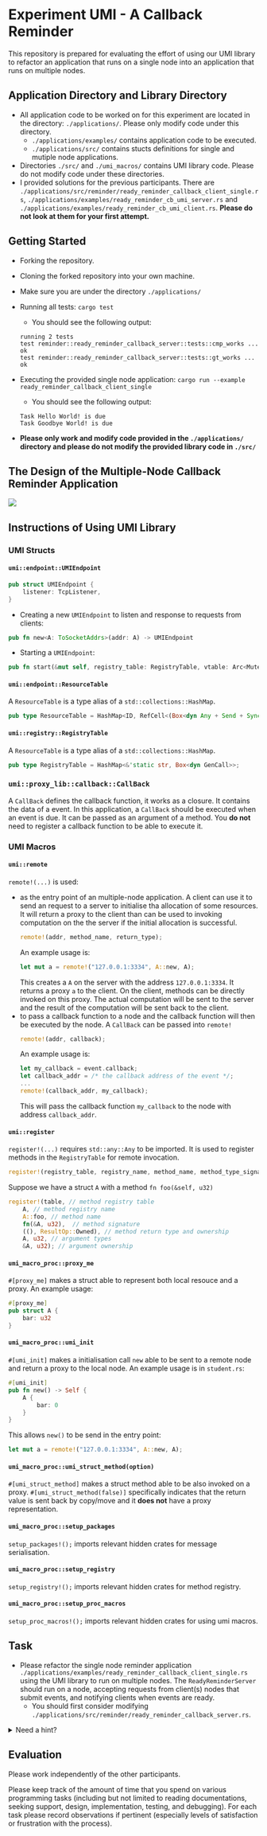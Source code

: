 # Experiment UMI - A Callback Reminder
This repository is prepared for evaluating the effort of using our UMI library to refactor an application that runs on a single node into an application that runs on multiple nodes.

## Application Directory and Library Directory
- All application code to be worked on for this experiment are located in the directory: `./applications/`. Please only modify code under this directory.
    - `./applications/examples/` contains application code to be executed.
    - `./applications/src/` contains stucts definitions for single and mutiple node applications.
- Directories `./src/` and `./umi_macros/` contains UMI library code. Please do not modify code under these directories.
- I provided solutions for the previous participants. There are `./applications/src/reminder/ready_reminder_callback_client_single.rs`, `./applications/examples/ready_reminder_cb_umi_server.rs` and `./applications/examples/ready_reminder_cb_umi_client.rs`. __Please do not look at them for your first attempt.__

## Getting Started
- Forking the repository.
- Cloning the forked repository into your own machine.
- Make sure you are under the directory `./applications/`
- Running all tests: `cargo test`
    - You should see the following output:
    ```
    running 2 tests
    test reminder::ready_reminder_callback_server::tests::cmp_works ... ok
    test reminder::ready_reminder_callback_server::tests::gt_works ... ok
    ```
- Executing the provided single node application: `cargo run --example ready_reminder_callback_client_single`
    - You should see the following output:
    ```
    Task Hello World! is due
    Task Goodbye World! is due
    ```

- __Please only work and modify code provided in the `./applications/` directory and please do not modify the provided library code in `./src/`__

## The Design of the Multiple-Node Callback Reminder Application
![](./ReminderDesign.png) 

## Instructions of Using UMI Library
### UMI Structs
#### __`umi::endpoint::UMIEndpoint`__
```rust
pub struct UMIEndpoint {
    listener: TcpListener,
}
```
- Creating a new `UMIEndpoint` to listen and response to requests from clients:
```rust
pub fn new<A: ToSocketAddrs>(addr: A) -> UMIEndpoint
```
- Starting a `UMIEndpoint`:
```rust
pub fn start(&mut self, registry_table: RegistryTable, vtable: Arc<Mutex<ResourceTable>>)
```

#### __`umi::endpoint::ResourceTable`__
A `ResourceTable` is a type alias of a `std::collections::HashMap`.
```rust
pub type ResourceTable = HashMap<ID, RefCell<(Box<dyn Any + Send + Sync>, bool)>>;
```

#### __`umi::registry::RegistryTable`__
A `ResourceTable` is a type alias of a `std::collections::HashMap`.
```rust
pub type RegistryTable = HashMap<&'static str, Box<dyn GenCall>>;
```

### __`umi::proxy_lib::callback::CallBack`__
A `CallBack` defines the callback function, it works as a closure. It contains the data of a event. In this application, a `CallBack` should be executed when an event is due. It can be passed as an argument of a method. You __do not__ need to register a callback function to be able to execute it.

### UMI Macros
#### __`umi::remote`__
`remote!(...)` is used:
- as the entry point of an multiple-node application. A client can use it to send an request to a server to initialise tha allocation of some resources. It will return a proxy to the client than can be used to invoking computation on the the server if the initial allocation is successful.
    ```rust
    remote!(addr, method_name, return_type);
    ```
    An example usage is:
    ```rust
    let mut a = remote!("127.0.0.1:3334", A::new, A);
    ```
    This creates a `A` on the server with the address `127.0.0.1:3334`. It returns a proxy `a` to the client. On the client, methods can be directly invoked on this proxy. The actual computation will be sent to the server and the result of the computation will be sent back to the client.
- to pass a callback function to a node and the callback function will then be executed by the node. A `CallBack` can be passed into `remote!`
    ```rust
    remote!(addr, callback);
    ```
    An example usage is:
    ```rust
    let my_callback = event.callback;
    let callback_addr = /* the callback address of the event */;
    ...
    remote!(callback_addr, my_callback);
    ```
    This will pass the callback function `my_callback` to the node with address `callback_addr`.
#### __`umi::register`__
`register!(...)` requires `std::any::Any` to be imported. It is used to register methods in the `RegistryTable` for remote invocation.
```rust
register!(registry_table, registry_name, method_name, method_type_signature, (method_return_type, method_return_ownership), argument_types*, argument_ownerships*)
```
Suppose we have a struct `A` with a method `fn foo(&self, u32)`
```rust
register!(table, // method registry table
    A, // method registry name
    A::foo, // method name
    fn(&A, u32),  // method signature
    ((), ResultOp::Owned), // method return type and ownership
    A, u32, // argument types
    &A, u32); // argument ownership
```
#### __`umi_macro_proc::proxy_me`__
`#[proxy_me]` makes a struct able to represent both local resouce and a proxy. An example usage:
```rust
#[proxy_me]
pub struct A {
    bar: u32
}
```
#### __`umi_macro_proc::umi_init`__
`#[umi_init]` makes a initialisation call `new` able to be sent to a remote node and return a proxy to the local node. An example usage is in `student.rs`:
```rust
#[umi_init]
pub fn new() -> Self {
    A {
        bar: 0
    }
}
```
This allows `new()` to be send in the entry point:
```rust
let mut a = remote!("127.0.0.1:3334", A::new, A);
```

#### __`umi_macro_proc::umi_struct_method(option)`__
`#[umi_struct_method]` makes a struct method able to be also invoked on a proxy. `#[umi_struct_method(false)]` specifically indicates that the return value is sent back by copy/move and it **does not** have a proxy representation.

#### __`umi_macro_proc::setup_packages`__ 
`setup_packages!();` imports relevant hidden crates for message serialisation.

#### __`umi_macro_proc::setup_registry`__
`setup_registry!();` imports relevant hidden crates for method registry.

#### __`umi_macro_proc::setup_proc_macros`__
`setup_proc_macros!();` imports relevant hidden crates for using umi macros.

## Task
- Please refactor the single node reminder application `./applications/examples/ready_reminder_callback_client_single.rs` using the UMI library to run on multiple nodes. The `ReadyReminderServer` should run on a node, accepting requests from client(s) nodes that submit events, and notifying clients when events are ready.
    - You should first consider modifying `./applications/src/reminder/ready_reminder_callback_server.rs`.
    
<details><summary> Need a hint? </summary>
<p>
The client needs a port with fixed address for listening callbacks.
</p>
</details>


## Evaluation

Please work independently of the other participants.

Please keep track of the amount of time that you spend on various programming tasks (including but not limited to reading documentations, seeking support, design, implementation, testing, and debugging). For each task please record observations if pertinent (especially levels of satisfaction or frustration with the process).